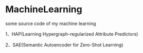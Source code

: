 # MachineLearning
some source code of  my machine learning

1、HAP(Learning Hypergraph-regularized Attribute Predictors)

2、SAE(Semantic Autoencoder for Zero-Shot Learning)

